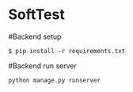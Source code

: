 # SoftTest

#Backend setup
```
$ pip install -r requirements.txt
```

#Backend run server
```
python manage.py runserver
```


